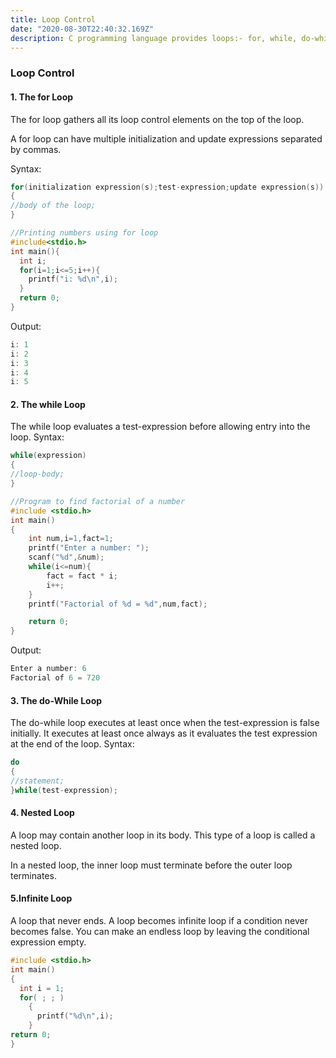 ```yaml
---
title: Loop Control
date: "2020-08-30T22:40:32.169Z"
description: C programming language provides loops:- for, while, do-while and nested to deal with loop control.
---
```


### Loop Control

#### 1. The for Loop

The for loop gathers all its loop control elements on the top of the loop.

A for loop can have multiple initialization and update expressions separated by commas.

Syntax:
```c
for(initialization expression(s);test-expression;update expression(s))
{ 
//body of the loop; 
}
```

```c
//Printing numbers using for loop
#include<stdio.h>
int main(){
  int i;
  for(i=1;i<=5;i++){
    printf("i: %d\n",i);
  }
  return 0;
}
```

Output:

```c
i: 1
i: 2
i: 3
i: 4
i: 5
```

#### 2. The while Loop

The while loop evaluates a test-expression before allowing entry into the loop.
Syntax:
```c
while(expression)
{
//loop-body; 
}
```

```c
//Program to find factorial of a number
#include <stdio.h>
int main()
{
    int num,i=1,fact=1;
    printf("Enter a number: ");
    scanf("%d",&num);
    while(i<=num){
        fact = fact * i;
        i++;
    }
    printf("Factorial of %d = %d",num,fact);

    return 0;
}
```

Output:

```c
Enter a number: 6
Factorial of 6 = 720
```

#### 3. The do-While Loop

The do-while loop executes at least once when the test-expression is false initially. It executes at least once always as it evaluates the test expression at the end of the loop.
Syntax:
```c
do 
{ 
//statement; 
}while(test-expression);
```

#### 4. Nested Loop

A loop may contain another loop in its body. This type of a loop is called a nested loop.

In a nested loop, the inner loop must terminate before the outer loop terminates.


#### 5.Infinite Loop

A loop that never ends. A loop becomes infinite loop if a condition never becomes false.
You can make an endless loop by leaving the conditional expression empty.

```c
#include <stdio.h>
int main()
{
  int i = 1;
  for( ; ; )
    {
      printf("%d\n",i);
    }
return 0;
}
```
